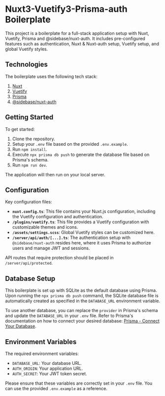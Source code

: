 # Nuxt3-Vuetify3-Prisma-auth Boilerplate

This project is a boilerplate for a full-stack application setup with Nuxt, Vuetify, Prisma and @sidebase/nuxt-auth. It includes pre-configured features such as authentication, Nuxt & Nuxt-auth setup, Vuetify setup, and global Vuetify styles.

## Technologies

The boilerplate uses the following tech stack:

1. [Nuxt](https://nuxt.com/docs/getting-started/configuration)
2. [Vuetify](https://vuetifyjs.com/en/getting-started/installation/)
3. [Prisma](https://www.prisma.io/docs/getting-started/setup-prisma/start-from-scratch/relational-databases/connect-your-database-typescript-postgresql)
4. [@sidebase/nuxt-auth](https://sidebase.io/nuxt-auth/v0.6/getting-started/quick-start)

## Getting Started

To get started:

1. Clone the repository.
2. Setup your `.env` file based on the provided `.env.example`.
3. Run `npm install`.
4. Execute `npx prisma db push` to generate the database file based on Prisma's schema.
5. Run `npm run dev`.

The application will then run on your local server.

## Configuration

Key configuration files:

- **`nuxt.config.ts`**: This file contains your Nuxt.js configuration, including the Vuetify configuration and authentication.
- **`/plugins/vuetify.ts`**: This file provides a Vuetify configuration with customizable themes and icons.
- **`/assets/settings.scss`**: Global Vuetify styles can be customized here.
- **`/server/api/auth/[...].ts`**: The authentication setup with `@sidebase/nuxt-auth` resides here, where it uses Prisma to authorize users and manage JWT and sessions.

API routes that require protection should be placed in `/server/api/protected`.

## Database Setup

This boilerplate is set up with SQLite as the default database using Prisma. Upon running the `npx prisma db push` command, the SQLite database file is automatically created as specified in the `DATABASE_URL` environment variable.

To use another database, you can replace the `provider` in Prisma's schema and update the `DATABASE_URL` in your `.env` file. Refer to Prisma's documentation on how to connect your desired database: [Prisma - Connect Your Database](https://www.prisma.io/docs/getting-started/setup-prisma/start-from-scratch/relational-databases/connect-your-database-typescript-postgresql).

## Environment Variables

The required environment variables:

- `DATABASE_URL`: Your database URL.
- `AUTH_ORIGIN`: Your application URL.
- `AUTH_SECRET`: Your JWT token secret.

Please ensure that these variables are correctly set in your `.env` file. You can use the provided `.env.example` as a reference.
